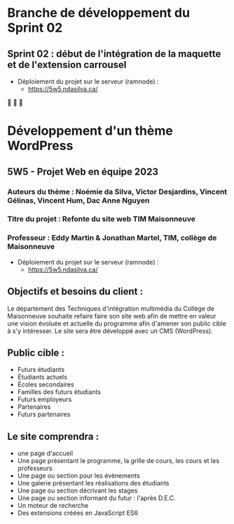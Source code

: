 # Branche de développement du Sprint 02

## Sprint 02 : début de l'intégration de la maquette et de l'extension carrousel

- Déploiement du projet sur le serveur (ramnode) :
  - https://5w5.ndasilva.ca/

🔷 🔶 🔷
# Développement d'un thème WordPress 
## 5W5 - Projet Web en équipe 2023
### Auteurs du thème : Noémie da Silva, Victor Desjardins, Vincent Gélinas, Vincent Hum, Dac Anne Nguyen
### Titre du projet : Refonte du site web TIM Maisonneuve
### Professeur : Eddy Martin & Jonathan Martel, TIM, collège de Maisonneuve

- Déploiement du projet sur le serveur (ramnode) :
  - https://5w5.ndasilva.ca/
 
 
## Objectifs et besoins du client :
  Le département des Techniques d'intégration multimédia du Collège de Maisonneuve souhaite refaire faire son site web afin de mettre en valeur une vision évoluée et actuelle du programme afin d'amener son public cible à s'y intéresser. Le site sera être développé avec un CMS (WordPress).

## Public cible :
  - Futurs étudiants
  - Étudiants actuels
  - Écoles secondaires
  - Familles des futurs étudiants
  - Futurs employeurs
  - Partenaires
  - Futurs partenaires

## Le site comprendra :  
  - une page d'accueil
  - Une page présentant le programme, la grille de cours, les cours et les professeurs
  - Une page ou section pour les évènements
  - Une galerie présentant les réalisations des étudiants
  - Une page ou section décrivant les stages
  - Une page ou section informant du futur : l'après D.E.C.
  - Un moteur de recherche
  - Des extensions créées en JavaScript ES6
  




